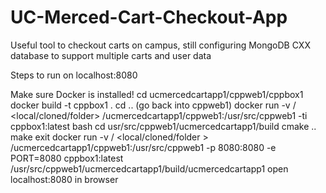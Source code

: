 # UC-Merced-Cart-Checkout-App

Useful tool to checkout carts on campus, still configuring MongoDB CXX database to support multiple carts and user data

Steps to run on localhost:8080

Make sure Docker is installed!
cd ucmercedcartapp1/cppweb1/cppbox1
docker build -t cppbox1 .
cd .. (go back into cppweb1)
docker run -v / <local/cloned/folder> /ucmercedcartapp1/cppweb1:/usr/src/cppweb1 -ti cppbox1:latest bash
cd usr/src/cppweb1/ucmercedcartapp1/build
cmake ..
make
exit
docker run -v / <local/cloned/folder > /ucmercedcartapp1/cppweb1:/usr/src/cppweb1 -p 8080:8080 -e PORT=8080 cppbox1:latest /usr/src/cppweb1/ucmercedcartapp1/build/ucmercedcartapp1
open localhost:8080 in browser
